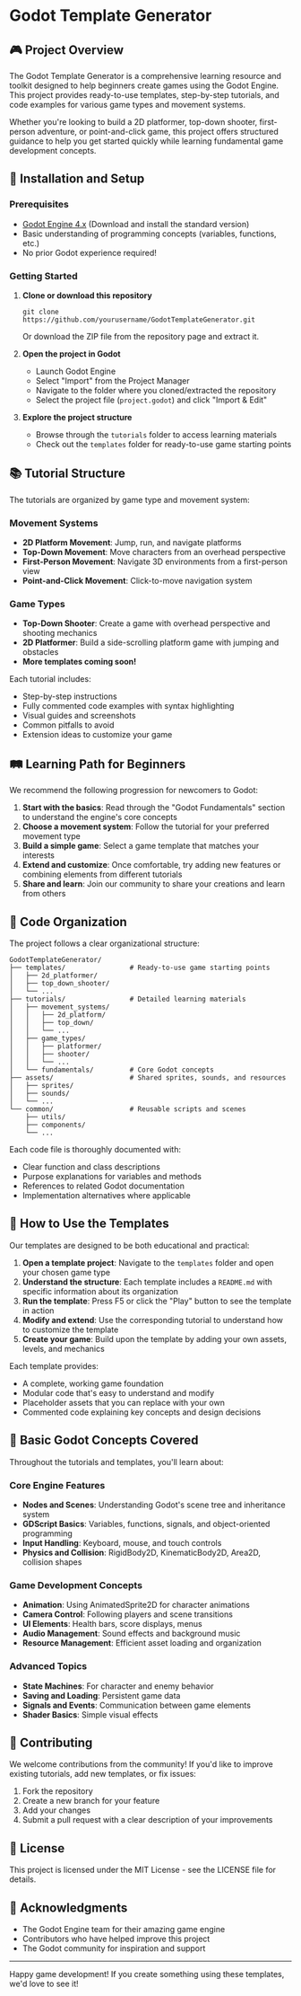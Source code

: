 # Godot Template Generator

## 🎮 Project Overview

The Godot Template Generator is a comprehensive learning resource and toolkit designed to help beginners create games using the Godot Engine. This project provides ready-to-use templates, step-by-step tutorials, and code examples for various game types and movement systems.

Whether you're looking to build a 2D platformer, top-down shooter, first-person adventure, or point-and-click game, this project offers structured guidance to help you get started quickly while learning fundamental game development concepts.

## 🚀 Installation and Setup

### Prerequisites

- [Godot Engine 4.x](https://godotengine.org/download) (Download and install the standard version)
- Basic understanding of programming concepts (variables, functions, etc.)
- No prior Godot experience required!

### Getting Started

1. **Clone or download this repository**
   ```
   git clone https://github.com/yourusername/GodotTemplateGenerator.git
   ```
   Or download the ZIP file from the repository page and extract it.

2. **Open the project in Godot**
   - Launch Godot Engine
   - Select "Import" from the Project Manager
   - Navigate to the folder where you cloned/extracted the repository
   - Select the project file (`project.godot`) and click "Import & Edit"

3. **Explore the project structure**
   - Browse through the `tutorials` folder to access learning materials
   - Check out the `templates` folder for ready-to-use game starting points

## 📚 Tutorial Structure

The tutorials are organized by game type and movement system:

### Movement Systems
- **2D Platform Movement**: Jump, run, and navigate platforms
- **Top-Down Movement**: Move characters from an overhead perspective
- **First-Person Movement**: Navigate 3D environments from a first-person view
- **Point-and-Click Movement**: Click-to-move navigation system

### Game Types
- **Top-Down Shooter**: Create a game with overhead perspective and shooting mechanics
- **2D Platformer**: Build a side-scrolling platform game with jumping and obstacles
- **More templates coming soon!**

Each tutorial includes:
- Step-by-step instructions
- Fully commented code examples with syntax highlighting
- Visual guides and screenshots
- Common pitfalls to avoid
- Extension ideas to customize your game

## 🛤️ Learning Path for Beginners

We recommend the following progression for newcomers to Godot:

1. **Start with the basics**: Read through the "Godot Fundamentals" section to understand the engine's core concepts
2. **Choose a movement system**: Follow the tutorial for your preferred movement type
3. **Build a simple game**: Select a game template that matches your interests
4. **Extend and customize**: Once comfortable, try adding new features or combining elements from different tutorials
5. **Share and learn**: Join our community to share your creations and learn from others

## 📂 Code Organization

The project follows a clear organizational structure:

```
GodotTemplateGenerator/
├── templates/                # Ready-to-use game starting points
│   ├── 2d_platformer/
│   ├── top_down_shooter/
│   └── ...
├── tutorials/                # Detailed learning materials
│   ├── movement_systems/
│   │   ├── 2d_platform/
│   │   ├── top_down/
│   │   └── ...
│   ├── game_types/
│   │   ├── platformer/
│   │   ├── shooter/
│   │   └── ...
│   └── fundamentals/         # Core Godot concepts
├── assets/                   # Shared sprites, sounds, and resources
│   ├── sprites/
│   ├── sounds/
│   └── ...
└── common/                   # Reusable scripts and scenes
    ├── utils/
    ├── components/
    └── ...
```

Each code file is thoroughly documented with:
- Clear function and class descriptions
- Purpose explanations for variables and methods
- References to related Godot documentation
- Implementation alternatives where applicable

## 🔧 How to Use the Templates

Our templates are designed to be both educational and practical:

1. **Open a template project**: Navigate to the `templates` folder and open your chosen game type
2. **Understand the structure**: Each template includes a `README.md` with specific information about its organization
3. **Run the template**: Press F5 or click the "Play" button to see the template in action
4. **Modify and extend**: Use the corresponding tutorial to understand how to customize the template
5. **Create your game**: Build upon the template by adding your own assets, levels, and mechanics

Each template provides:
- A complete, working game foundation
- Modular code that's easy to understand and modify
- Placeholder assets that you can replace with your own
- Commented code explaining key concepts and design decisions

## 🧩 Basic Godot Concepts Covered

Throughout the tutorials and templates, you'll learn about:

### Core Engine Features
- **Nodes and Scenes**: Understanding Godot's scene tree and inheritance system
- **GDScript Basics**: Variables, functions, signals, and object-oriented programming
- **Input Handling**: Keyboard, mouse, and touch controls
- **Physics and Collision**: RigidBody2D, KinematicBody2D, Area2D, collision shapes

### Game Development Concepts
- **Animation**: Using AnimatedSprite2D for character animations
- **Camera Control**: Following players and scene transitions
- **UI Elements**: Health bars, score displays, menus
- **Audio Management**: Sound effects and background music
- **Resource Management**: Efficient asset loading and organization

### Advanced Topics
- **State Machines**: For character and enemy behavior
- **Saving and Loading**: Persistent game data
- **Signals and Events**: Communication between game elements
- **Shader Basics**: Simple visual effects

## 🤝 Contributing

We welcome contributions from the community! If you'd like to improve existing tutorials, add new templates, or fix issues:

1. Fork the repository
2. Create a new branch for your feature
3. Add your changes
4. Submit a pull request with a clear description of your improvements

## 📝 License

This project is licensed under the MIT License - see the LICENSE file for details.

## 🙏 Acknowledgments

- The Godot Engine team for their amazing game engine
- Contributors who have helped improve this project
- The Godot community for inspiration and support

---

Happy game development! If you create something using these templates, we'd love to see it!

